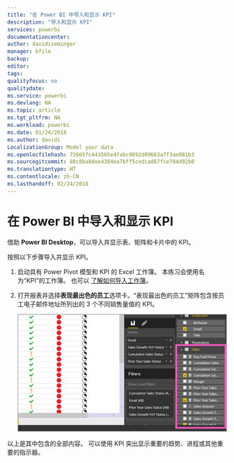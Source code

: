 ```yaml
---
title: "在 Power BI 中导入和显示 KPI"
description: "导入和显示 KPI"
services: powerbi
documentationcenter: 
author: davidiseminger
manager: kfile
backup: 
editor: 
tags: 
qualityfocus: no
qualitydate: 
ms.service: powerbi
ms.devlang: NA
ms.topic: article
ms.tgt_pltfrm: NA
ms.workload: powerbi
ms.date: 01/24/2018
ms.author: davidi
LocalizationGroup: Model your data
ms.openlocfilehash: 72665fc443565e4fabc9092d09663a7f3ae081b3
ms.sourcegitcommit: 88c8ba8dee4384ea7bff5cedcad67fce784d92b0
ms.translationtype: HT
ms.contentlocale: zh-CN
ms.lasthandoff: 02/24/2018
---
```

# <a name="import-and-display-kpis-in-power-bi"></a>在 Power BI 中导入和显示 KPI
借助 **Power BI Desktop**，可以导入并显示表、矩阵和卡片中的 KPI。

按照以下步骤导入并显示 KPI。

1. 启动具有 Power Pivot 模型和 KPI 的 Excel 工作簿。 本练习会使用名为“KPI”的工作簿。 也可以 [了解如何导入工作簿](desktop-import-excel-workbooks.md)。  
2. 打开报表并选择**表现最出色的员工**选项卡。“表现最出色的员工”矩阵包含按员工电子邮件地址所列出的 3 个不同销售量值的 KPI。  
   
    ![](media/desktop-import-and-display-kpis/desktoppreviewfeatureon.jpg)

以上是其中包含的全部内容。 可以使用 KPI 突出显示重要的趋势、进程或其他重要的指示器。


